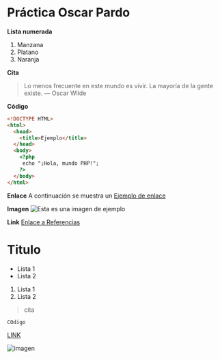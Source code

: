 # Práctica Oscar Pardo

**Lista numerada**
1. Manzana
2. Platano
3. Naranja

**Cita**
> Lo menos frecuente en este mundo es vivir. La mayoría de la gente existe.  — Oscar Wilde

**Código**
```html
<!DOCTYPE HTML>
<html>
  <head>
    <title>Ejemplo</title>
  </head>
  <body>
    <?php
     echo "¡Hola, mundo PHP!";
    ?>
  </body>
</html>
```

**Enlace**
A continuación se muestra un [Ejemplo de enlace](https://amazon.es/ "A comprar!")

**Imagen**
![Esta es una imagen de ejemplo](https://github.githubassets.com/images/modules/logos_page/GitHub-Mark.png)

**Link**
[Enlace a Referencias](referencias.md)



# Titulo

- Lista 1
- Lista 2


1. Lista 1
2. Lista 2

> cita

``` COdigo ```

[LINK](HTTPS://WWW.GOOGLE.ES)

![imagen](dfd)

